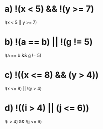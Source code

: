 # a) !(x < 5) && !(y >= 7)
!(x < 5 || y >= 7)

# b) !(a == b) || !(g != 5)
!(a == b && g != 5)

# c) !((x <= 8) && (y > 4))
!(x <= 8) || !(y > 4)

# d) !((i > 4) || (j <= 6))
!(i > 4) && !(j <= 6)